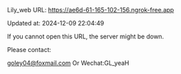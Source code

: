 Lily_web URL: https://ae6d-61-165-102-156.ngrok-free.app

Updated at: 2024-12-09 22:04:49

If you cannot open this URL, the server might be down.

Please contact: 

goley04@foxmail.com Or Wechat:GL_yeaH